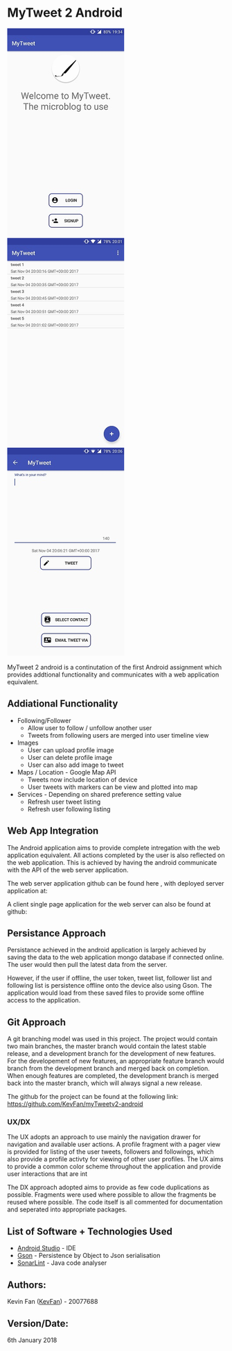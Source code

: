# MyTweet 2 Android
![Welcome Activity][welcome] ![TimeLine Activity][timeline] ![Welcome Activity][addtweet]

MyTweet 2 android is a continutation of the first Android assignment which provides addtional functionality and communicates with a web application equivalent.

## Addiational Functionality
* Following/Follower
  * Allow user to follow / unfollow another user
  * Tweets from following users are merged into user timeline view
* Images
  * User can upload profile image
  * User can delete profile image
  * User can also add image to tweet
* Maps / Location - Google Map API
  * Tweets now include location of device
  * User tweets with markers can be view and plotted into map
* Services - Depending on shared preference setting value
  * Refresh user tweet listing 
  * Refresh user following listing

## Web App Integration
The Android application aims to provide complete intregation with the web application equivalent. All actions completed by the user is also reflected on the web application. This is achieved by having the android communicate with the API of the web server application. 

The web server application github can be found here <enter link>, with deployed server application at: <enter link>

A client single page application for the web server can also be found at github: <enter link>

## Persistance Approach
Persistance achieved in the android application is largely achieved by saving the data to the web application mongo database if connected online. The user would then pull the latest data from the server. 

However, if the user if offline, the user token, tweet list, follower list and following list is persistence offline onto the device also using Gson. The application would load from these saved files to provide some offline access to the application.

## Git Approach
A git branching model was used in this project. The project would contain two main branches, the master branch would contain the latest stable release, and a development branch for the development of new features. For the developement of new features, an appropriate feature branch would branch from the development branch and merged back on completion. When enough features are completed, the development branch is merged back into the master branch, which will always signal a new release.

The github for the project can be found at the following link: 
https://github.com/KevFan/myTweetv2-android


### UX/DX
The UX adopts an approach to use mainly the navigation drawer for navigation and available user actions. A profile fragment with a pager view is provided for listing of the user tweets, followers and followings, which also provide a profile activty for viewing of other user profiles. The UX aims to provide a common color scheme throughout the application and provide user interactions that are int

The DX approach adopted aims to provide as few code duplications as possible. Fragments were used where possible to allow the fragments be reused where possible. The code itself is all commented for documentation and seperated into appropriate packages. 

## List of Software + Technologies Used
* [Android Studio](https://developer.android.com/studio/index.html) - IDE
* [Gson](https://github.com/google/gson) - Persistence by Object to Json serialisation
* [SonarLint](https://www.sonarlint.org/intellij/) - Java code analyser

## Authors:
Kevin Fan ([KevFan](https://github.com/KevFan)) - 20077688

## Version/Date:
6th January 2018

[welcome]: ./readme_resources/welcome.jpg
[timeline]: ./readme_resources/timeline.jpg
[addtweet]: ./readme_resources/addtweet.jpg
